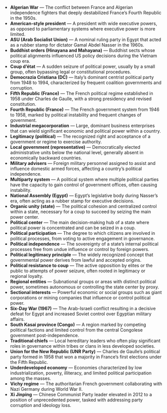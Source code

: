 - **Algerian War** — The conflict between France and Algerian independence fighters that deeply destabilized France’s Fourth Republic in the 1950s.  
- **American-style president** — A president with wide executive powers, as opposed to parliamentary systems where executive power is more limited.  
- **ASU (Arab Socialist Union)** — A nominal ruling party in Egypt that acted as a rubber stamp for dictator Gamal Abdel Nasser in the 1960s.  
- **Buddhist orders (Hinayana and Mahayana)** — Buddhist sects whose political alignments influenced US policy decisions during the Vietnam coup era.  
- **Coup d’état** — A sudden seizure of political power, usually by a small group, often bypassing legal or constitutional procedures.  
- **Democrazia Cristiana (DC)** — Italy’s dominant centrist political party from 1948 to 1994, characterized by frequent coalition governments and corruption.  
- **Fifth Republic (France)** — The French political regime established in 1958 under Charles de Gaulle, with a strong presidency and revised constitution.  
- **Fourth Republic (France)** — The French government system from 1946 to 1958, marked by political instability and frequent changes of government.  
- **Industrial megacorporation** — Large, dominant business enterprises that can wield significant economic and political power within a country.  
- **Legitimacy (political)** — The recognized right and acceptance of a government or regime to exercise authority.  
- **Local government (representative)** — Democratically elected administrative units below the national level, generally absent in economically backward countries.  
- **Military advisers** — Foreign military personnel assigned to assist and influence domestic armed forces, affecting a country’s political independence.  
- **Multiparty system** — A political system where multiple political parties have the capacity to gain control of government offices, often causing instability.  
- **National Assembly (Egypt)** — Egypt’s legislative body during Nasser’s era, often acting as a rubber stamp for executive decisions.  
- **Organic unity (state)** — The political cohesion and centralized control within a state, necessary for a coup to succeed by seizing the main power center.  
- **Political center** — The main decision-making hub of a state where political power is concentrated and can be seized in a coup.  
- **Political participation** — The degree to which citizens are involved in political processes, from voting to active engagement in governance.  
- **Political independence** — The sovereignty of a state’s internal political processes free from undue influence or control by foreign powers.  
- **Political legitimacy principle** — The widely recognized concept that governmental power derives from lawful and accepted origins.  
- **Political resistance to coup** — The active opposition by elites or the public to attempts of power seizure, often rooted in legitimacy or regional loyalty.  
- **Regional entities** — Subnational groups or areas with distinct political power, sometimes autonomous or controlling the state center by proxy.  
- **Sectional interests** — Powerful economic or social groups such as giant corporations or mining companies that influence or control political power.  
- **Six-Day War (1967)** — The Arab-Israeli conflict resulting in a decisive defeat for Egypt and increased Soviet control over Egyptian military affairs.  
- **South Kasai province (Congo)** — A region marked by competing political factions and limited control from the central Congolese government post-independence.  
- **Traditional chiefs** — Local hereditary leaders who often play significant roles in governance within tribes or clans in less developed societies.  
- **Union for the New Republic (UNR Party)** — Charles de Gaulle’s political party formed in 1958 that won a majority in France’s first elections under the Fifth Republic.  
- **Underdeveloped economy** — Economies characterized by low industrialization, poverty, illiteracy, and limited political participation among the masses.  
- **Vichy regime** — The authoritarian French government collaborating with Nazi Germany during World War II.  
- **Xi Jinping** — Chinese Communist Party leader elevated in 2012 to a position of unprecedented power, tasked with addressing party corruption and ideology loss.
